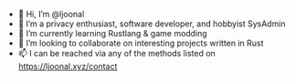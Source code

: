 - 👋 Hi, I’m @ljoonal
- 👀 I’m a privacy enthusiast, software developer, and hobbyist SysAdmin
- 🌱 I’m currently learning Rustlang & game modding
- 💞️ I’m looking to collaborate on interesting projects written in Rust
- 📫 I can be reached via any of the methods listed on https://ljoonal.xyz/contact
